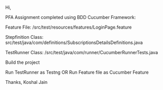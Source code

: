 Hi,

PFA
Assignment completed using BDD Cucumber Framework:

Feature File:
/src/test/resources/features/LoginPage.feature

Stepfinition Class:
src/test/java/com/definitions/SubscriptionsDetailsDefinitions.java

TestRunner Class:
/src/test/java/com/runner/CucumberRunnerTests.java

Build the project

Run TestRunner as Testng 
OR 
Run Feature file as Cucumber Feature

Thanks,
Koshal Jain
